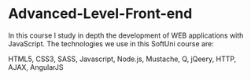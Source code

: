 # Advanced-Level-Front-end

In this course I study in depth the development of WEB applications with JavaScript.
The technologies we use in this SoftUni course are:

HTML5,
CSS3,
SASS,
Javascript,
Node.js,
Mustache,
Q,
jQeery,
HTTP,
AJAX,
AngularJS
